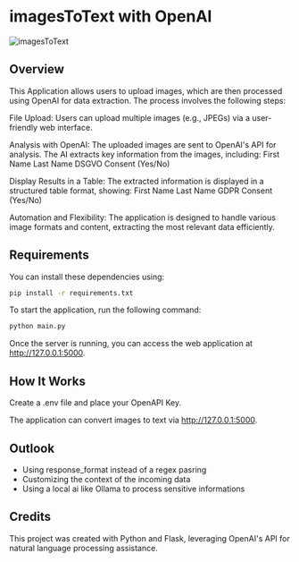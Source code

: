 # imagesToText with OpenAI

![imagesToText](https://github.com/user-attachments/assets/7bc6dcdf-2373-4719-865a-182030db58ed)


## Overview
This Application allows users to upload images, which are then processed using OpenAI for data extraction. The process involves the following steps:

File Upload:
Users can upload multiple images (e.g., JPEGs) via a user-friendly web interface.

Analysis with OpenAI:
The uploaded images are sent to OpenAI's API for analysis.
The AI extracts key information from the images, including:
First Name
Last Name
DSGVO Consent (Yes/No)

Display Results in a Table:
The extracted information is displayed in a structured table format, showing:
First Name
Last Name
GDPR Consent (Yes/No)

Automation and Flexibility:
The application is designed to handle various image formats and content, extracting the most relevant data efficiently.

## Requirements

You can install these dependencies using:

```bash
pip install -r requirements.txt
```


To start the application, run the following command:

```bash
python main.py
```

Once the server is running, you can access the web application at http://127.0.0.1:5000.



## How It Works
Create a .env file and place your OpenAPI Key.

The application can convert images to text via http://127.0.0.1:5000.

## Outlook
 - Using response_format instead of a regex pasring
 - Customizing the context of the incoming data
 - Using a local ai like Ollama to process sensitive informations


## Credits
This project was created with Python and Flask, leveraging OpenAI's API for natural language processing assistance.

